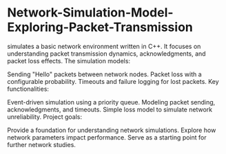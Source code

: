 # Network-Simulation-Model-Exploring-Packet-Transmission
simulates a basic network environment written in C++. It focuses on understanding packet transmission dynamics, acknowledgments, and packet loss effects.
The simulation models:

Sending "Hello" packets between network nodes.
Packet loss with a configurable probability.
Timeouts and failure logging for lost packets.
Key functionalities:

Event-driven simulation using a priority queue.
Modeling packet sending, acknowledgments, and timeouts.
Simple loss model to simulate network unreliability.
Project goals:

Provide a foundation for understanding network simulations.
Explore how network parameters impact performance.
Serve as a starting point for further network studies.
